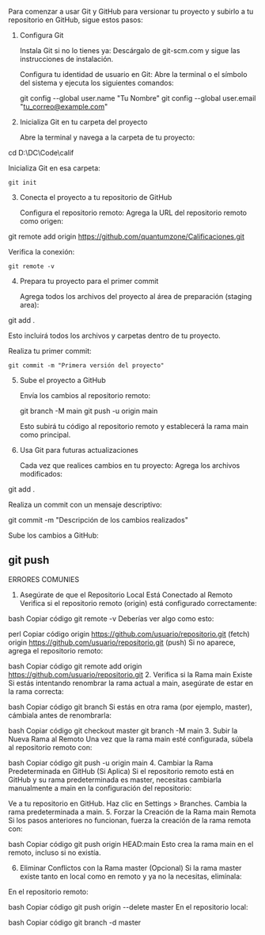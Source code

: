 Para comenzar a usar Git y GitHub para versionar tu proyecto y subirlo a tu repositorio en GitHub, sigue estos pasos:
1. Configura Git

    Instala Git si no lo tienes ya:
        Descárgalo de git-scm.com y sigue las instrucciones de instalación.

    Configura tu identidad de usuario en Git: Abre la terminal o el símbolo del sistema y ejecuta los siguientes comandos:

    git config --global user.name "Tu Nombre"
    git config --global user.email "tu_correo@example.com"

2. Inicializa Git en tu carpeta del proyecto

    Abre la terminal y navega a la carpeta de tu proyecto:

cd D:\DC\Code\calif

Inicializa Git en esa carpeta:

    git init

3. Conecta el proyecto a tu repositorio de GitHub

    Configura el repositorio remoto: Agrega la URL del repositorio remoto como origen:

git remote add origin https://github.com/quantumzone/Calificaciones.git

Verifica la conexión:

    git remote -v

4. Prepara tu proyecto para el primer commit

    Agrega todos los archivos del proyecto al área de preparación (staging area):

git add .

Esto incluirá todos los archivos y carpetas dentro de tu proyecto.

Realiza tu primer commit:

    git commit -m "Primera versión del proyecto"

5. Sube el proyecto a GitHub

    Envía los cambios al repositorio remoto:

    git branch -M main
    git push -u origin main

    Esto subirá tu código al repositorio remoto y establecerá la rama main como principal.

6. Usa Git para futuras actualizaciones

    Cada vez que realices cambios en tu proyecto:
        Agrega los archivos modificados:

git add .

Realiza un commit con un mensaje descriptivo:

git commit -m "Descripción de los cambios realizados"

Sube los cambios a GitHub:

git push
-----
ERRORES COMUNIES
1. Asegúrate de que el Repositorio Local Está Conectado al Remoto
Verifica si el repositorio remoto (origin) está configurado correctamente:

bash
Copiar código
git remote -v
Deberías ver algo como esto:

perl
Copiar código
origin  https://github.com/usuario/repositorio.git (fetch)
origin  https://github.com/usuario/repositorio.git (push)
Si no aparece, agrega el repositorio remoto:

bash
Copiar código
git remote add origin https://github.com/usuario/repositorio.git
2. Verifica si la Rama main Existe
Si estás intentando renombrar la rama actual a main, asegúrate de estar en la rama correcta:

bash
Copiar código
git branch
Si estás en otra rama (por ejemplo, master), cámbiala antes de renombrarla:

bash
Copiar código
git checkout master
git branch -M main
3. Subir la Nueva Rama al Remoto
Una vez que la rama main esté configurada, súbela al repositorio remoto con:

bash
Copiar código
git push -u origin main
4. Cambiar la Rama Predeterminada en GitHub (Si Aplica)
Si el repositorio remoto está en GitHub y su rama predeterminada es master, necesitas cambiarla manualmente a main en la configuración del repositorio:

Ve a tu repositorio en GitHub.
Haz clic en Settings > Branches.
Cambia la rama predeterminada a main.
5. Forzar la Creación de la Rama main Remota
Si los pasos anteriores no funcionan, fuerza la creación de la rama remota con:

bash
Copiar código
git push origin HEAD:main
Esto crea la rama main en el remoto, incluso si no existía.

6. Eliminar Conflictos con la Rama master (Opcional)
Si la rama master existe tanto en local como en remoto y ya no la necesitas, elimínala:

En el repositorio remoto:

bash
Copiar código
git push origin --delete master
En el repositorio local:

bash
Copiar código
git branch -d master
